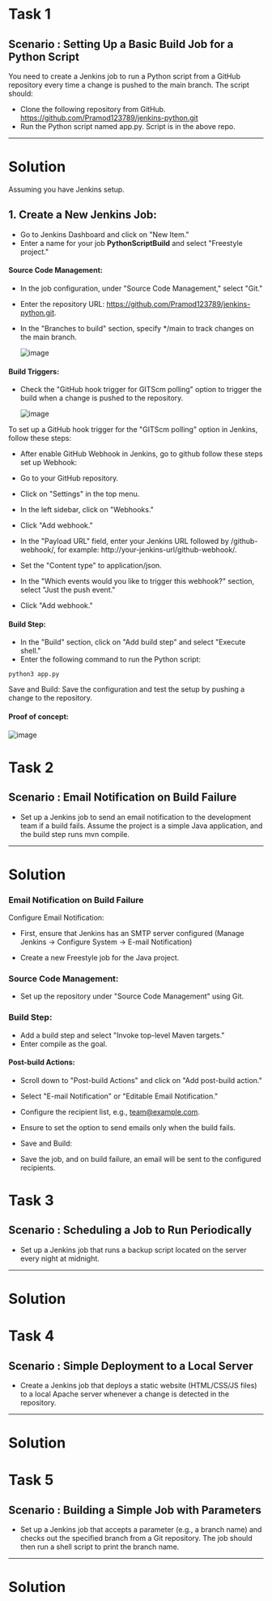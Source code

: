 # Task 1

## Scenario : Setting Up a Basic Build Job for a Python Script
You need to create a Jenkins job to run a Python script from a GitHub repository every time a change is pushed to the main branch. The script
should:
+ Clone the following repository from GitHub. https://github.com/Pramod123789/jenkins-python.git
+ Run the Python script named app.py. Script is in the above repo.

_____________________________________________________________________________________________________________________________________________________________________________________________

# Solution
Assuming you have Jenkins setup.
## 1. Create a New Jenkins Job:
- Go to Jenkins Dashboard and click on "New Item."
- Enter a name for your job **PythonScriptBuild** and select "Freestyle project."
  
#### Source Code Management:
- In the job configuration, under "Source Code Management," select "Git."
- Enter the repository URL: https://github.com/Pramod123789/jenkins-python.git.
- In the "Branches to build" section, specify */main to track changes on the main branch.

  ![image](https://github.com/user-attachments/assets/51f0a0e2-ca10-4f84-b6ea-72e29b99d727)

  
#### Build Triggers:
- Check the "GitHub hook trigger for GITScm polling" option to trigger the build when a change is pushed to the repository.
  
  ![image](https://github.com/user-attachments/assets/493508fb-7022-4e00-9874-32c4ebc2a099)

To set up a GitHub hook trigger for the "GITScm polling" option in Jenkins, follow these steps:
- After enable GitHub Webhook in Jenkins, go to github follow these steps set up Webhook:

- Go to your GitHub repository.
- Click on "Settings" in the top menu.
- In the left sidebar, click on "Webhooks."
- Click "Add webhook."
- In the "Payload URL" field, enter your Jenkins URL followed by /github-webhook/, for example: http://your-jenkins-url/github-webhook/.
- Set the "Content type" to application/json.
- In the "Which events would you like to trigger this webhook?" section, select "Just the push event."
- Click "Add webhook."

#### Build Step:
- In the "Build" section, click on "Add build step" and select "Execute shell."
- Enter the following command to run the Python script:
```
python3 app.py
```
Save and Build:
Save the configuration and test the setup by pushing a change to the repository.

#### Proof of concept:

![image](https://github.com/user-attachments/assets/96ee15fd-4073-4a5c-baff-c029afab200d)



# Task 2

## Scenario : Email Notification on Build Failure
- Set up a Jenkins job to send an email notification to the development team if a build fails. Assume the project is a simple Java application, and the build step
runs mvn compile.
_____________________________________________________________________________________________________________________________________________________________________________________________
# Solution

### Email Notification on Build Failure
Configure Email Notification:

- First, ensure that Jenkins has an SMTP server configured (Manage Jenkins → Configure System → E-mail Notification)

- Create a new Freestyle job for the Java project.
### Source Code Management:

- Set up the repository under "Source Code Management" using Git.
### Build Step:

- Add a build step and select "Invoke top-level Maven targets."
- Enter compile as the goal.
#### Post-build Actions:

- Scroll down to "Post-build Actions" and click on "Add post-build action."
- Select "E-mail Notification" or "Editable Email Notification."
- Configure the recipient list, e.g., team@example.com.
- Ensure to set the option to send emails only when the build fails.
- Save and Build:

- Save the job, and on build failure, an email will be sent to the configured recipients.



# Task 3
## Scenario : Scheduling a Job to Run Periodically
- Set up a Jenkins job that runs a backup script located on the server every night at midnight.
_____________________________________________________________________________________________________________________________________________________________________________________________

# Solution



# Task 4 
## Scenario : Simple Deployment to a Local Server
- Create a Jenkins job that deploys a static website (HTML/CSS/JS files) to a local Apache server whenever a change is detected in the repository.
_____________________________________________________________________________________________________________________________________________________________________________________________

# Solution




# Task 5
## Scenario : Building a Simple Job with Parameters
- Set up a Jenkins job that accepts a parameter (e.g., a branch name) and checks out the specified branch from a Git repository. The job should then run a shell script to print the branch name.
_____________________________________________________________________________________________________________________________________________________________________________________________

# Solution

